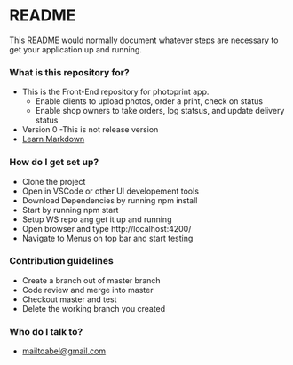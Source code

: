 # README #

This README would normally document whatever steps are necessary to get your application up and running.

### What is this repository for? ###

* This is the Front-End repository for photoprint app.
	- Enable clients to upload photos, order a print, check on status
	- Enable shop owners to take orders, log statsus, and update delivery status
* Version 0 -This is not release version
* [Learn Markdown](https://bitbucket.org/tutorials/markdowndemo)

### How do I get set up? ###

* Clone the project
* Open in VSCode or other UI developement tools
* Download Dependencies by running npm install
* Start by running npm start
* Setup WS repo ang get it up and running
* Open browser and type http://localhost:4200/
* Navigate to Menus on top bar and start testing

### Contribution guidelines ###

* Create a branch out of master branch
* Code review and merge into master
* Checkout master and test
* Delete the working branch you created

### Who do I talk to? ###

* mailtoabel@gmail.com